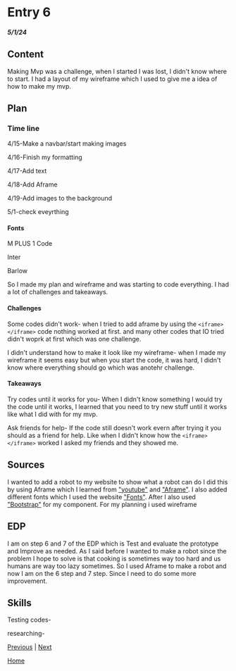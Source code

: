# Entry 6
##### 5/1/24

## Content 
Making Mvp was a challenge, when I started I was lost, I didn't know where to start. I had a layout of my wireframe which I used to give me a idea of how to make my mvp. 

## Plan
### Time line

4/15-Make a navbar/start making images

4/16-Finish my formatting

4/17-Add text

4/18-Add Aframe

4/19-Add images to the background

5/1-check eveyrthing

#### Fonts 

M PLUS 1 Code

Inter

Barlow

So I made my plan and wireframe and was starting to code everything. I had a lot of challenges and takeaways.

#### Challenges

Some codes didn't work- when I tried to add aframe by using the ````<iframe></iframe>```` code nothing worked at first. and many other codes that IO tried didn't woprk at first which was one challenge.


I didn't understand how to make it look like my wireframe- when I made my wireframe it seems easy but when you start the code, it was hard, I didn't know where everything should go which was anotehr challenge.


#### Takeaways


Try codes until it works for you- When I didn't know something I would try the code until it works, I learned that you need to try new stuff until it works like what I did with for my mvp.

Ask friends for help- If the code still doesn't work evern after trying it you should as a friend for help. Like when I didn't know how the  ````<iframe></iframe>```` worked I asked my friends and they showed me.





## Sources
I wanted to add a robot to my website to show what a robot can do I did this by using Aframe which I learned from ["youtube"](https://www.youtube.com/watch?v=K4LEMBjaV9E&list=PL8MkBHej75fJD-HveDzm4xKrciC5VfYuV&index=6) and ["Aframe"](https://aframe.io/docs/1.5.0/introduction/javascript-events-dom-apis.html). I also added different fonts which I used the website ["Fonts"](https://fonts.google.com/). After I also used ["Bootstrap"](https://getbootstrap.com/docs/5.3/getting-started/download/) for my component. For my planning i used wireframe


## EDP

I am on step 6 and 7 of the EDP which is Test and evaluate the prototype and Improve as needed. As I said before I wanted to make a robot since the problem I hope to solve is that cooking is sometimes way too hard and us humans are way too lazy sometimes. So I used Aframe to make a robot and now I am on the 6 step and 7 step. Since I need to do some more improvement.


## Skills 

Testing codes-

researching-

[Previous](entry02.md) | [Next](entry04.md)

[Home](../README.md)






